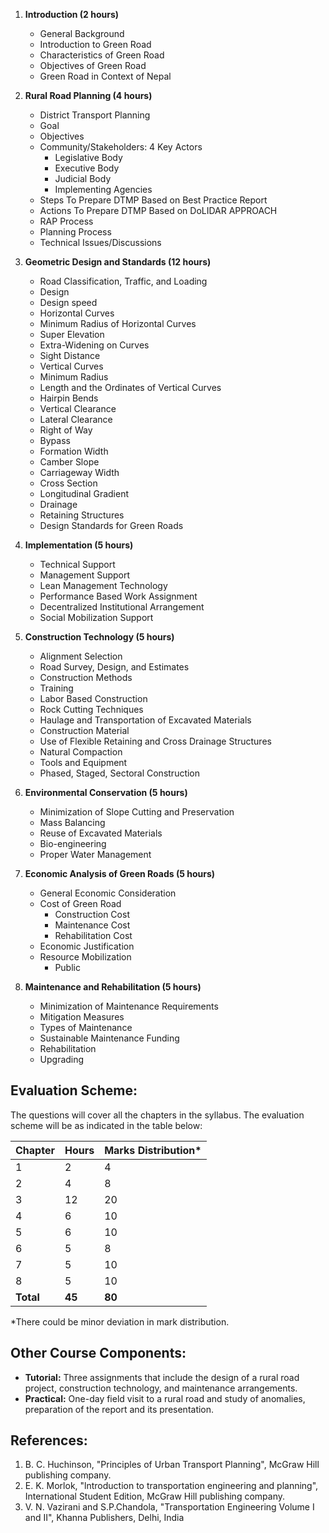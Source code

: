 1. **Introduction (2 hours)**
    * General Background
    * Introduction to Green Road
    * Characteristics of Green Road
    * Objectives of Green Road
    * Green Road in Context of Nepal

2. **Rural Road Planning (4 hours)**
    * District Transport Planning
    * Goal
    * Objectives
    * Community/Stakeholders: 4 Key Actors
        * Legislative Body
        * Executive Body
        * Judicial Body
        * Implementing Agencies
    * Steps To Prepare DTMP Based on Best Practice Report
    * Actions To Prepare DTMP Based on DoLIDAR APPROACH
    * RAP Process
    * Planning Process
    * Technical Issues/Discussions

3. **Geometric Design and Standards (12 hours)**
    * Road Classification, Traffic, and Loading
    * Design
    * Design speed
    * Horizontal Curves
    * Minimum Radius of Horizontal Curves
    * Super Elevation
    * Extra-Widening on Curves
    * Sight Distance
    * Vertical Curves
    * Minimum Radius
    * Length and the Ordinates of Vertical Curves
    * Hairpin Bends
    * Vertical Clearance
    * Lateral Clearance
    * Right of Way
    * Bypass
    * Formation Width
    * Camber Slope
    * Carriageway Width
    * Cross Section
    * Longitudinal Gradient
    * Drainage
    * Retaining Structures
    * Design Standards for Green Roads

4. **Implementation (5 hours)**
    * Technical Support
    * Management Support
    * Lean Management Technology
    * Performance Based Work Assignment
    * Decentralized Institutional Arrangement
    * Social Mobilization Support

5. **Construction Technology (5 hours)**
    * Alignment Selection
    * Road Survey, Design, and Estimates
    * Construction Methods
    * Training
    * Labor Based Construction
    * Rock Cutting Techniques
    * Haulage and Transportation of Excavated Materials
    * Construction Material
    * Use of Flexible Retaining and Cross Drainage Structures
    * Natural Compaction
    * Tools and Equipment
    * Phased, Staged, Sectoral Construction

6. **Environmental Conservation (5 hours)**
    * Minimization of Slope Cutting and Preservation
    * Mass Balancing
    * Reuse of Excavated Materials
    * Bio-engineering
    * Proper Water Management

7. **Economic Analysis of Green Roads (5 hours)**
    * General Economic Consideration
    * Cost of Green Road
        * Construction Cost
        * Maintenance Cost
        * Rehabilitation Cost
    * Economic Justification
    * Resource Mobilization
        * Public

8. **Maintenance and Rehabilitation (5 hours)**
    * Minimization of Maintenance Requirements
    * Mitigation Measures
    * Types of Maintenance
    * Sustainable Maintenance Funding
    * Rehabilitation
    * Upgrading

## **Evaluation Scheme:**

The questions will cover all the chapters in the syllabus. The evaluation scheme will be as indicated in the table below:

| Chapter   | Hours  | Marks Distribution* |
| --------- | ------ | ------------------- |
| 1         | 2      | 4                   |
| 2         | 4      | 8                   |
| 3         | 12     | 20                  |
| 4         | 6      | 10                  |
| 5         | 6      | 10                  |
| 6         | 5      | 8                   |
| 7         | 5      | 10                  |
| 8         | 5      | 10                  |
| **Total** | **45** | **80**              |

*There could be minor deviation in mark distribution.

## **Other Course Components:**

* **Tutorial:** Three assignments that include the design of a rural road project, construction technology, and maintenance arrangements.
* **Practical:** One-day field visit to a rural road and study of anomalies, preparation of the report and its presentation.

## **References:**

1. B. C. Huchinson, "Principles of Urban Transport Planning", McGraw Hill publishing company.
2. E. K. Morlok, "lntroduction to transportation engineering and planning", International Student Edition, McGraw Hill publishing company.
3. V. N. Vazirani and S.P.Chandola, "Transportation Engineering Volume I and II", Khanna Publishers, Delhi, India
